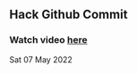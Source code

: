 
 ## Hack Github Commit 
 ### Watch video <a href="https://www.youtube.com">here</a> 
 Sat 07 May 2022 
